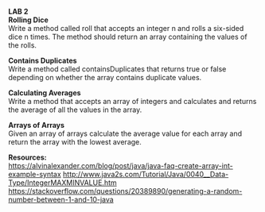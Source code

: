 **LAB 2** </br>
**Rolling Dice**</br>
Write a method called roll that accepts an integer n and rolls a six-sided dice n times. The method should return an array containing the values of the rolls.</br>

**Contains Duplicates**</br>
Write a method called containsDuplicates that returns true or false depending on whether the array contains duplicate values.</br>

**Calculating Averages**</br>
Write a method that accepts an array of integers and calculates and returns the average of all the values in the array.</br>

**Arrays of Arrays**</br>
Given an array of arrays calculate the average value for each array and return the array with the lowest average.

**Resources:**</br>
https://alvinalexander.com/blog/post/java/java-faq-create-array-int-example-syntax
http://www.java2s.com/Tutorial/Java/0040__Data-Type/IntegerMAXMINVALUE.htm
https://stackoverflow.com/questions/20389890/generating-a-random-number-between-1-and-10-java
